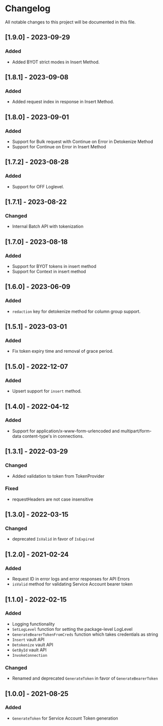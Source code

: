 # Changelog

All notable changes to this project will be documented in this file.

## [1.9.0] - 2023-09-29
### Added
- Added BYOT strict modes in Insert Method.

## [1.8.1] - 2023-09-08
### Added
- Added request index in response in Insert Method.

## [1.8.0] - 2023-09-01
### Added
- Support for Bulk request with Continue on Error in Detokenize Method
- Support for Continue on Error in Insert Method

## [1.7.2] - 2023-08-28
### Added
-  Support for OFF Loglevel.

## [1.7.1] - 2023-08-22
### Changed
-  Internal Batch API with tokenization

## [1.7.0] - 2023-08-18
### Added
- Support for BYOT tokens in insert method
- Support for Context in insert method

## [1.6.0] - 2023-06-09
### Added
- `redaction` key for detokenize method for column group support.

## [1.5.1] - 2023-03-01
### Added
- Fix token expiry time and removal of grace period.

## [1.5.0] - 2022-12-07
### Added
- Upsert support for `insert` method.


## [1.4.0] - 2022-04-12

### Added
- Support for application/x-www-form-urlencoded and multipart/form-data content-type's in connections.

## [1.3.1] - 2022-03-29

### Changed
- Added validation to token from TokenProvider

### Fixed 
-  requestHeaders are not case insensitive

## [1.3.0] - 2022-03-15

### Changed
- deprecated `IsValid` in favor of `IsExpired`

## [1.2.0] - 2021-02-24

### Added
- Request ID in error logs and error responses for API Errors
- `isValid` method for validating Service Account bearer token

## [1.1.0] - 2022-02-15

### Added
-  Logging functionality
- `SetLogLevel` function for setting the package-level LogLevel
- `GenerateBearerTokenFromCreds` function which takes credentials as string
- `Insert` vault API
- `Detokenize` vault API
- `GetById` vault API
- `InvokeConnection`

### Changed
- Renamed and deprecated `GenerateToken` in favor of `GenerateBearerToken`

## [1.0.0] - 2021-08-25

### Added
-  `GenerateToken` for Service Account Token generation 
